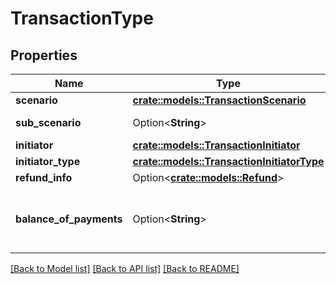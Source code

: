 # TransactionType

## Properties

Name | Type | Description | Notes
------------ | ------------- | ------------- | -------------
**scenario** | [**crate::models::TransactionScenario**](TransactionScenario.md) |  | 
**sub_scenario** | Option<**String**> | Possible sub-scenario, defined locally within the scheme (UndefinedEnum Type). | [optional]
**initiator** | [**crate::models::TransactionInitiator**](TransactionInitiator.md) |  | 
**initiator_type** | [**crate::models::TransactionInitiatorType**](TransactionInitiatorType.md) |  | 
**refund_info** | Option<[**crate::models::Refund**](Refund.md)> |  | [optional]
**balance_of_payments** | Option<**String**> | (BopCode) The API data type BopCode is a JSON String of 3 characters, consisting of digits only. Negative numbers are not allowed. A leading zero is not allowed. https://www.imf.org/external/np/sta/bopcode/ | [optional]

[[Back to Model list]](../README.md#documentation-for-models) [[Back to API list]](../README.md#documentation-for-api-endpoints) [[Back to README]](../README.md)


